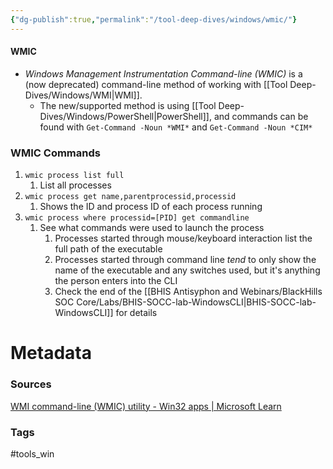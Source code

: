 ```yaml
---
{"dg-publish":true,"permalink":"/tool-deep-dives/windows/wmic/"}
---
```


#### WMIC
- *Windows Management Instrumentation Command-line (WMIC)* is a (now deprecated) command-line method of working with [[Tool Deep-Dives/Windows/WMI\|WMI]].
	- The new/supported method is using [[Tool Deep-Dives/Windows/PowerShell\|PowerShell]], and commands can be found with `Get-Command -Noun *WMI*` and `Get-Command -Noun *CIM*`

### WMIC Commands
1. `wmic process list full`
	1. List all processes
2. `wmic process get name,parentprocessid,processid`
	1. Shows the ID and process ID of each process running
3. `wmic process where processid=[PID] get commandline`
	1. See what commands were used to launch the process
		1. Processes started through mouse/keyboard interaction list the full path of the executable
		2. Processes started through command line *tend* to only show the name of the executable and any switches used, but it's anything the person enters into the CLI
		3. Check the end of the [[BHIS Antisyphon and Webinars/BlackHills SOC Core/Labs/BHIS-SOCC-lab-WindowsCLI\|BHIS-SOCC-lab-WindowsCLI]] for details





# Metadata

### Sources
[WMI command-line (WMIC) utility - Win32 apps | Microsoft Learn](https://learn.microsoft.com/en-us/windows/win32/wmisdk/wmic)
### Tags
#tools_win 